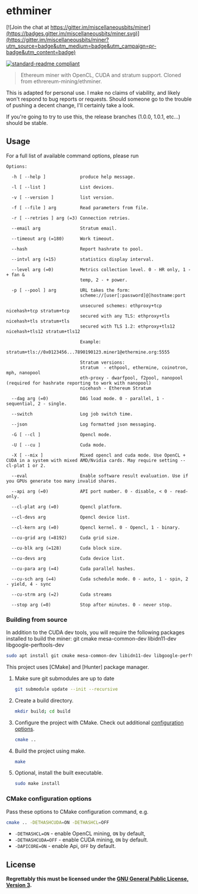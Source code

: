 # ethminer

[![Join the chat at https://gitter.im/miscellaneousbits/miner](https://badges.gitter.im/miscellaneousbits/miner.svg)](https://gitter.im/miscellaneousbits/miner?utm_source=badge&utm_medium=badge&utm_campaign=pr-badge&utm_content=badge)

[![standard-readme compliant](https://img.shields.io/badge/readme%20style-standard-brightgreen.svg)](https://github.com/RichardLitt/standard-readme)

> Ethereum miner with OpenCL, CUDA and stratum support. Cloned from ethrereum-mining/ethminer.

This is adapted for personal use. I make no claims of viability, and likely won't respond to bug reports or requests. Should
someone go to the trouble of pushing a decent change, I'll certainly take a look.

If you're going to try to use this, the release branches (1.0.0, 1.0.1, etc...) should be stable.

## Usage

For a full list of available command options, please run

```
Options:

  -h [ --help ]             produce help message.
                            
  -l [ --list ]             List devices.
                            
  -v [ --version ]          list version.
                            
  -f [ --file ] arg         Read parameters from file.
                            
  -r [ --retries ] arg (=3) Connection retries.
                            
  --email arg               Stratum email.
                            
  --timeout arg (=180)      Work timeout.
                            
  --hash                    Report hashrate to pool.
                            
  --intvl arg (=15)         statistics display interval.
                            
  --level arg (=0)          Metrics collection level. 0 - HR only, 1 - + fan & 
                            temp, 2 - + power.
                            
  -p [ --pool ] arg         URL takes the form:
                            scheme://[user[:password]@]hostname:port
                            
                            unsecured schemes: ethproxy+tcp nicehash+tcp stratum+tcp
                            secured with any TLS: ethproxy+tls nicehash+tls stratum+tls
                            secured with TLS 1.2: ethproxy+tls12 nicehash+tls12 stratum+tls12
                            
                            Example:
                            stratum+tls://0x0123456...7890190123.miner1@ethermine.org:5555
                            
                            Stratum versions:
                            stratum  - ethpool, ethermine, coinotron, mph, nanopool
                            eth-proxy - dwarfpool, f2pool, nanopool (required for hashrate reporting to work with nanopool)
                            nicehash - Ethereum Stratum
                            
  --dag arg (=0)            DAG load mode. 0 - parallel, 1 - sequential, 2 - single.
                            
  --switch                  Log job switch time.
                            
  --json                    Log formatted json messaging.
                            
  -G [ --cl ]               Opencl mode.
                            
  -U [ --cu ]               Cuda mode.
                            
  -X [ --mix ]              Mixed opencl and cuda mode. Use OpenCL + CUDA in a system with mixed AMD/Nvidia cards. May require setting --cl-plat 1 or 2.
                            
  --eval                    Enable software result evaluation. Use if you GPUs generate too many invalid shares.
                            
  --api arg (=0)            API port number. 0 - disable, < 0 - read-only.
                            
  --cl-plat arg (=0)        Opencl platform.
                            
  --cl-devs arg             Opencl device list.
                            
  --cl-kern arg (=0)        Opencl kernel. 0 - Opencl, 1 - binary.
                            
  --cu-grid arg (=8192)     Cuda grid size.
                            
  --cu-blk arg (=128)       Cuda block size.
                            
  --cu-devs arg             Cuda device list.
                            
  --cu-para arg (=4)        Cuda parallel hashes.
                            
  --cu-sch arg (=4)         Cuda schedule mode. 0 - auto, 1 - spin, 2 - yield, 4 - sync
                            
  --cu-strm arg (=2)        Cuda streams
                            
  --stop arg (=0)           Stop after minutes. 0 - never stop.

```

### Building from source

In addition to the CUDA dev tools, you will require the following packages installed to build the miner: git cmake mesa-common-dev libidn11-dev libgoogle-perftools-dev


   ```sh
   sudo apt install git cmake mesa-common-dev libidn11-dev libgoogle-perftools-dev
   ```

This project uses [CMake] and [Hunter] package manager.

1. Make sure git submodules are up to date

   ```sh
   git submodule update --init --recursive
   ```

2. Create a build directory.

   ```sh
   mkdir build; cd build
   ```

3. Configure the project with CMake. Check out additional
   [configuration options](#cmake-configuration-options).

   ```sh
   cmake ..
   ```

4. Build the project using make.

   ```sh
   make
   ```

5. Optional, install the built executable.

   ```sh
   sudo make install
   ```

### CMake configuration options

Pass these options to CMake configuration command, e.g.

```sh
cmake .. -DETHASHCUDA=ON -DETHASHCL=OFF
```

- `-DETHASHCL=ON` - enable OpenCL mining, `ON` by default,
- `-DETHASHCUDA=OFF` - enable CUDA mining, `ON` by default.
- `-DAPICORE=ON` - enable Api, `OFF` by default.


## License

__Regrettably this must be licensed under the [GNU General Public License, Version 3](LICENSE.md).__

